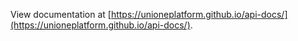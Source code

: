 View documentation at [https://unioneplatform.github.io/api-docs/](https://unioneplatform.github.io/api-docs/).
